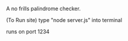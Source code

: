 A no frills palindrome checker.

(To Run site)
type "node server.js" into terminal


runs on port 1234
